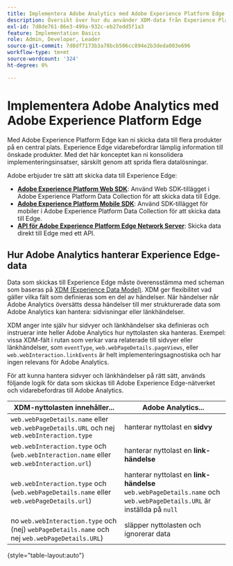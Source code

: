 ```yaml
---
title: Implementera Adobe Analytics med Adobe Experience Platform Edge
description: Översikt över hur du använder XDM-data från Experience Platform i Adobe Analytics
exl-id: 7d8de761-86e3-499a-932c-eb27edd5f1a3
feature: Implementation Basics
role: Admin, Developer, Leader
source-git-commit: 7d8df7173b3a78bcb506cc894e2b3deda003e696
workflow-type: tm+mt
source-wordcount: '324'
ht-degree: 0%

---
```


# Implementera Adobe Analytics med Adobe Experience Platform Edge

Med Adobe Experience Platform Edge kan ni skicka data till flera produkter på en central plats. Experience Edge vidarebefordrar lämplig information till önskade produkter. Med det här konceptet kan ni konsolidera implementeringsinsatser, särskilt genom att sprida flera datalösningar.

Adobe erbjuder tre sätt att skicka data till Experience Edge:

* **[Adobe Experience Platform Web SDK](web-sdk/overview.md)**: Använd Web SDK-tillägget i Adobe Experience Platform Data Collection för att skicka data till Edge.
* **[Adobe Experience Platform Mobile SDK](mobile-sdk/overview.md)**: Använd SDK-tillägget för mobiler i Adobe Experience Platform Data Collection för att skicka data till Edge.
* **[API för Adobe Experience Platform Edge Network Server](server-api/overview.md)**: Skicka data direkt till Edge med ett API.



## Hur Adobe Analytics hanterar Experience Edge-data

Data som skickas till Experience Edge måste överensstämma med scheman som baseras på [XDM (Experience Data Model)](https://experienceleague.adobe.com/docs/experience-platform/xdm/home.html?lang=sv). XDM ger flexibilitet vad gäller vilka fält som definieras som en del av händelser. När händelser når Adobe Analytics översätts dessa händelser till mer strukturerade data som Adobe Analytics kan hantera: sidvisningar eller länkhändelser.

XDM anger inte själv hur sidvyer och länkhändelser ska definieras och instruerar inte heller Adobe Analytics hur nyttolasten ska hanteras. Exempel: vissa XDM-fält i rutan som verkar vara relaterade till sidvyer eller länkhändelser, som `eventType`, `web.webPageDetails.pageViews`, eller `web.webInteraction.linkEvents` är helt implementeringsagnostiska och har ingen relevans för Adobe Analytics.

För att kunna hantera sidvyer och länkhändelser på rätt sätt, används följande logik för data som skickas till Adobe Experience Edge-nätverket och vidarebefordras till Adobe Analytics.

| XDM-nyttolasten innehåller... | Adobe Analytics... |
|---|---|
| `web.webPageDetails.name` eller `web.webPageDetails.URL` och nej `web.webInteraction.type` | hanterar nyttolast en **sidvy** |
| `web.webInteraction.type` och (`web.webInteraction.name` eller `web.webInteraction.url`) | hanterar nyttolast en **link-händelse** |
| `web.webInteraction.type` och (`web.webPageDetails.name` eller `web.webPageDetails.url`) | hanterar nyttolast en **link-händelse** <br/>`web.webPageDetails.name` och `web.webPageDetails.URL` är inställda på `null` |
| no `web.webInteraction.type` och (nej) `webPageDetails.name` och nej `web.webPageDetails.URL`) | släpper nyttolasten och ignorerar data |

{style="table-layout:auto"}

